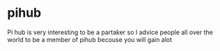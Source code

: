 # pihub
Pi hub is very interesting to be a partaker so I advice people all over the world  to be a member of pihub becouse you will gain alot
